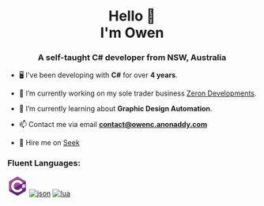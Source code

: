 <h1 align="center">Hello 👋<br/>I'm Owen</h1>
<h3 align="center">A self-taught C# developer from NSW, Australia</h3>

- 🖥️ I've been developing with **C#** for over **4 years**.

- 🔭 I’m currently working on my sole trader business [Zeron Developments](https://zeron.dev/).

- 🌱 I’m currently learning about **Graphic Design Automation**.

- 📫 Contact me via email **contact@owenc.anonaddy.com**

- 📄 Hire me on [Seek](https://www.seek.com.au/profile/owen-cashion-8rXDWBjfLq)

<h3 align="left">Fluent Languages:</h3>
<p align="left"> <a href="https://www.w3schools.com/cs/" target="_blank" rel="noreferrer"> <img src="https://raw.githubusercontent.com/devicons/devicon/master/icons/csharp/csharp-original.svg" alt="csharp" width="40" height="40"/></a> <a href="https://www.json.org/" target="_blank" rel="noreferrer"> <img src="https://cdn-icons-png.flaticon.com/512/136/136525.png" alt="json" width="40" height="40"/></a> <a href="https://www.lua.org/" target="_blank" rel="noreferrer"> <img src="https://upload.wikimedia.org/wikipedia/commons/c/cf/Lua-Logo.svg" alt="lua" width="40" height="40"/></a>

